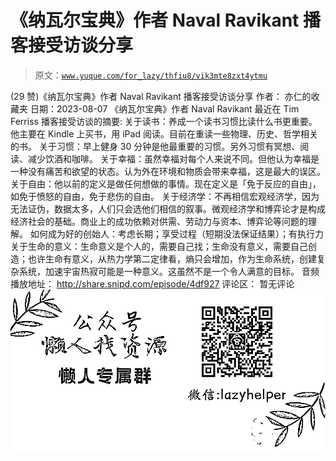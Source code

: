 # 《纳瓦尔宝典》作者 Naval Ravikant 播客接受访谈分享

> 原文：[`www.yuque.com/for_lazy/thfiu8/vik3mte8zxt4ytmu`](https://www.yuque.com/for_lazy/thfiu8/vik3mte8zxt4ytmu)

<ne-h2 id="444e0df8" data-lake-id="444e0df8"><ne-heading-ext><ne-heading-anchor></ne-heading-anchor><ne-heading-fold></ne-heading-fold></ne-heading-ext><ne-heading-content><ne-text id="ue05a4d80">(29 赞)《纳瓦尔宝典》作者 Naval Ravikant 播客接受访谈分享</ne-text></ne-heading-content></ne-h2> <ne-p id="u976373ed" data-lake-id="u976373ed"><ne-text id="u236c23ca">作者： 亦仁的收藏夹</ne-text></ne-p> <ne-p id="ue94b96fa" data-lake-id="ue94b96fa"><ne-text id="u34d972ef">日期：2023-08-07</ne-text></ne-p> <ne-p id="u724571ce" data-lake-id="u724571ce"><ne-text id="uc4ac17d3">《纳瓦尔宝典》作者 Naval Ravikant 最近在 Tim Ferriss 播客接受访谈的摘要:</ne-text></ne-p> <ne-p id="u4fad0cb5" data-lake-id="u4fad0cb5"><ne-text id="ueae686e2">关于读书：养成一个读书习惯比读什么书更重要。他主要在 Kindle 上买书，用 iPad 阅读。目前在重读一些物理、历史、哲学相关的书。</ne-text></ne-p> <ne-p id="uaedc8e22" data-lake-id="uaedc8e22"><ne-text id="u122ac64c">关于习惯：早上健身 30 分钟是他最重要的习惯。另外习惯有冥想、阅读、减少饮酒和咖啡。</ne-text></ne-p> <ne-p id="u56a05b05" data-lake-id="u56a05b05"><ne-text id="uc47ac10a">关于幸福：虽然幸福对每个人来说不同。但他认为幸福是一种没有痛苦和欲望的状态。认为外在环境和物质会带来幸福，这是最大的误区。</ne-text></ne-p> <ne-p id="u02f459a7" data-lake-id="u02f459a7"><ne-text id="ude3b7f53">关于自由：他以前的定义是做任何想做的事情。现在定义是「免于反应的自由」，如免于愤怒的自由，免于悲伤的自由。</ne-text></ne-p> <ne-p id="uc9e04d26" data-lake-id="uc9e04d26"><ne-text id="u68be116b">关于经济学：不再相信宏观经济学，因为无法证伪，数据太多，人们只会选他们相信的叙事。微观经济学和博弈论才是构成经济社会的基础。商业上的成功依赖对供需、劳动力与资本、博弈论等问题的理解。</ne-text></ne-p> <ne-p id="u4ab3e37b" data-lake-id="u4ab3e37b"><ne-text id="u01f1a624">如何成为好的创始人：考虑长期；享受过程（短期没法保证结果）；有执行力</ne-text></ne-p> <ne-p id="u4182a0c5" data-lake-id="u4182a0c5"><ne-text id="u6baa30ce">关于生命的意义：生命意义是个人的，需要自己找；生命没有意义，需要自己创造；也许生命有意义，从热力学第二定律看，熵只会增加，作为生命系统，创建复杂系统，加速宇宙热寂可能是一种意义。这虽然不是一个令人满意的目标。</ne-text></ne-p> <ne-p id="ued833805" data-lake-id="ued833805"><ne-text id="ub7bdfe10">音频播放地址：</ne-text></ne-p> <ne-p id="ubff3b135" data-lake-id="ubff3b135">[<ne-text id="uaa32046c">http://share.snipd.com/episode/4df927</ne-text>](http://share.snipd.com/episode/4df927)</ne-p> <ne-hole id="u95eaeecb" data-lake-id="u95eaeecb"><ne-card data-card-name="hr" data-card-type="block" id="Ign4Q" data-event-boundary="card"><ne-p id="u536ad32d" data-lake-id="u536ad32d"><ne-text id="ue7204c91">评论区：</ne-text></ne-p> <ne-p id="u5328b95e" data-lake-id="u5328b95e"><ne-text id="u916a7c59">暂无评论</ne-text></ne-p> <ne-p id="u6337a951" data-lake-id="u6337a951"><ne-card data-card-name="image" data-card-type="inline" id="lGjXR" data-event-boundary="card">![](img/894d30a529e7c37bcd3392323c99941c.png)  <ne-hole id="u7ede81e3" data-lake-id="u7ede81e3"><ne-card data-card-name="hr" data-card-type="block" id="APHb8" data-event-boundary="card"></ne-card></ne-hole></ne-card></ne-p></ne-card></ne-hole>